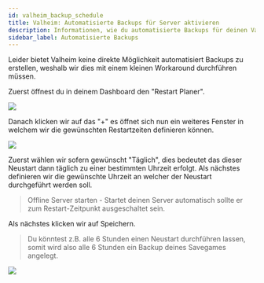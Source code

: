 ```yaml
---
id: valheim_backup_schedule
title: Valheim: Automatisierte Backups für Server aktivieren
description: Informationen, wie du automatisierte Backups für deinen Valheim Server von ZAP-Hosting aktivieren und einstellen kannst - ZAP-Hosting.com Dokumentationen
sidebar_label: Automatisierte Backups
---
```


Leider bietet Valheim keine direkte Möglichkeit automatisiert Backups zu erstellen, weshalb wir dies mit einem kleinen Workaround durchführen müssen.

Zuerst öffnest du in deinem Dashboard den "Restart Planer". 

![](https://screensaver01.zap-hosting.com/index.php/s/s3Zfi9ERNgHZr9q/preview)

Danach klicken wir auf das "+" es öffnet sich nun ein weiteres Fenster in welchem wir die gewünschten Restartzeiten definieren können.

![](https://screensaver01.zap-hosting.com/index.php/s/8P6TzgqZb5BfB3k/preview)

Zuerst wählen wir sofern gewünscht "Täglich", dies bedeutet das dieser Neustart dann täglich zu einer bestimmten Uhrzeit erfolgt. 
Als nächstes definieren wir die gewünschte Uhrzeit an welcher der Neustart durchgeführt werden soll.

> Offline Server starten - Startet deinen Server automatisch sollte er zum Restart-Zeitpunkt ausgeschaltet sein.

Als nächstes klicken wir auf Speichern.


> Du könntest z.B. alle 6 Stunden einen Neustart durchführen lassen, somit wird also alle 6 Stunden ein Backup deines Savegames angelegt.

![](https://screensaver01.zap-hosting.com/index.php/s/BfmHrstmj7BEyAp/preview)
